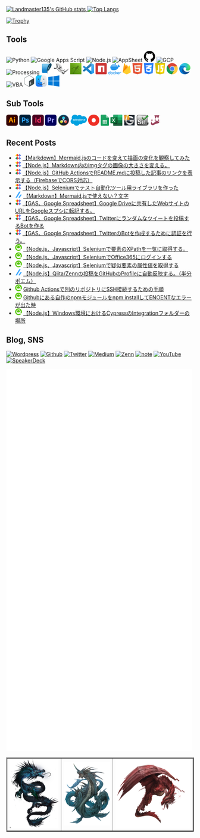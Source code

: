 <!-- - 👋 Hi, I’m @Landmaster135
- 👀 I’m interested in ...
- 🌱 I’m currently learning ...
- 💞️ I’m looking to collaborate on ...
- 📫 How to reach me ... -->

<!---
Landmaster135/Landmaster135 is a ✨ special ✨ repository because its `README.md` (this file) appears on your GitHub profile.
You can click the Preview link to take a look at your changes.
--->

<link href="style/main.css" rel="stylesheet"></link>

<p align="left">
  <a href="https://github.com/anuraghazra/github-readme-stats">
    <img height="150.2em" alt="Landmaster135's GitHub stats" src="https://github-readme-stats.vercel.app/api/?username=Landmaster135&theme=tokyonight&show_icons=true" />
  </a>
  <a href="https://github.com/anuraghazra/github-readme-stats">
    <img height="150.2em" alt="Top Langs" src="https://github-readme-stats.vercel.app/api/top-langs/?username=Landmaster135&layout=compact&theme=tokyonight" />
  </a>
</p>
<p>
  <a href="https://github.com/ryo-ma/github-profile-trophy">
    <img height="100.2em" alt="Trophy" src="https://github-profile-trophy.vercel.app/?username=Landmaster135&theme=dracula&column=7" />
  </a>
</p>

## Tools
<p align="left">
<!--[START IMAGE LIST]-->
  <img height="30.2em" alt="Python" src="https://www.vectorlogo.zone/logos/python/python-icon.svg">
  <img height="30.2em" alt="Google Apps Script" src="https://upload.wikimedia.org/wikipedia/commons/2/2f/Google_Apps_Script.svg">
  <img height="30.2em" alt="Node.js" src="https://www.vectorlogo.zone/logos/nodejs/nodejs-icon.svg">
  <img height="30.2em" alt="AppSheet" src="https://upload.wikimedia.org/wikipedia/commons/5/52/AppSheet_Logo.svg">
  <img height="30.2em" alt="GitHub" src="img/Tools/github.png">
  <img height="30.2em" alt="GCP" src="https://www.vectorlogo.zone/logos/google_cloud/google_cloud-icon.svg">
  <img height="30.2em" alt="Processing" src="https://upload.wikimedia.org/wikipedia/commons/5/59/Processing_Logo_Clipped.svg">
  <img height="30.2em" alt="Sqlite" src="img/Tools/sqlite.png">
  <img height="30.2em" alt="Rhinoceros" src="img/Tools/rhinoceros.png">
  <img height="30.2em" alt="Grasshopper" src="img/Tools/grasshopper.jpg">
  <img height="30.2em" alt="Visual Studio Code" src="img/Tools/vscode.png">
  <img height="30.2em" alt="npm" src="img/Tools/npm.svg">
  <img height="30.2em" alt="Docker" src="img/Tools/docker.png">
  <img height="30.2em" alt="Firebase" src="img/Tools/firebase.png">
  <img height="30.2em" alt="HTML" src="img/Tools/html.png">
  <img height="30.2em" alt="CSS" src="img/Tools/css.png">
  <img height="30.2em" alt="JavaScript" src="img/Tools/javascript.png">
  <img height="30.2em" alt="Google Chrome" src="img/Tools/chrome.png">
  <img height="30.2em" alt="Microsoft Edge" src="img/Tools/edge.png">
  <img height="30.2em" alt="VBA" src="https://www.vectorlogo.zone/logos/microsoft_vb/microsoft_vb-icon.svg">
  <img height="30.2em" alt="Bash" src="img/Tools/bash.png">
  <img height="30.2em" alt="MacOS" src="img/Tools/macos.png">
  <img height="30.2em" alt="Windows" src="img/Tools/windows.png">
<!--[END IMAGE LIST]-->
</p>

## Sub Tools
<p align="left">
<!--[START IMAGE LIST]-->
  <img height="30.2em" alt="Illustrator" src="img/subTools/adobeIllustrator.png">
  <img height="30.2em" alt="Photoshop" src="img/subTools/adobePhotoshop.png">
  <img height="30.2em" alt="InDesign" src="img/subTools/adobeIndesign.png">
  <img height="30.2em" alt="Premiere Pro" src="img/subTools/adobePremierepro.png">
  <img height="30.2em" alt="Davinci Resolve" src="img/subTools/davinciResolve.png">
  <img height="30.2em" alt="Salesforce" src="img/subTools/salesforce.png">
  <img height="30.2em" alt="OutSystems" src="img/subTools/outsystems.png">
  <img height="30.2em" alt="Google Spreadsheet" src="img/subTools/gss.png">
  <img height="30.2em" alt="Excel" src="img/subTools/excel.png">
  <img height="30.2em" alt="Midas iGen" src="img/subTools/midasigen.png">
  <img height="30.2em" alt="Selenium" src="img/subTools/selenium.png">
  <img height="30.2em" alt="Jest" src="img/subTools/jest.png">
<!--[END IMAGE LIST]-->
</p>

## Recent Posts

<!--[START POSTS LIST]-->
- ![](img/endorphinbath.png) [【Markdown】Mermaid.jsのコードを変えて描画の変化を観察してみた](https://www.endorphinbath.com/mermaid-drawing-variation-by-code/)
- ![](img/endorphinbath.png) [【Node.js】Markdown内のimgタグの画像の大きさを変える。](https://www.endorphinbath.com/nodejs-markdown-scale-image/)
- ![](img/endorphinbath.png) [【Node.js】GitHub ActionsでREADME.mdに投稿した記事のリンクを表示する（FirebaseでCORS対応）](https://www.endorphinbath.com/nodejs-readme-display-feed/)
- ![](img/endorphinbath.png) [【Node.js】Seleniumでテスト自動化ツール用ライブラリを作った](https://www.endorphinbath.com/nodejs-selenium-auto-test-library/)
- ![](img/zenn.png) [【Markdown】Mermaid.jsで使えない？文字](https://zenn.dev/kinkinbeer135ml/articles/f08ce790091aca)
- ![](img/endorphinbath.png) [【GAS、Google Spreadsheet】Google Driveに共有したWebサイトのURLをGoogleスプシに転記する。](https://www.endorphinbath.com/gas-webclip-to-gss/)
- ![](img/endorphinbath.png) [【GAS、Google Spreadsheet】Twitterにランダムなツイートを投稿するBotを作る](https://www.endorphinbath.com/gas-twitter-bot-random-tweet/)
- ![](img/endorphinbath.png) [【GAS、Google Spreadsheet】TwitterのBotを作成するために認証を行う。](https://www.endorphinbath.com/gas-twitter-bot-authorize/)
- ![](img/qiita.png) [【Node.js、Javascript】Seleniumで要素のXPathを一気に取得する。](https://qiita.com/Landmaster135/items/3bf54fad9d1c72b1674d)
- ![](img/qiita.png) [【Node.js、Javascript】SeleniumでOffice365にログインする](https://qiita.com/Landmaster135/items/9d0064e86d42297ea84b)
- ![](img/qiita.png) [【Node.js、Javascript】Seleniumで疑似要素の属性値を取得する](https://qiita.com/Landmaster135/items/c0f26163950425c50167)
- ![](img/zenn.png) [【Node.js】Qiita/Zennの投稿をGitHubのProfileに自動反映する。（半分ポエム）](https://zenn.dev/kinkinbeer135ml/articles/968c7f8a5f0767)
- ![](img/qiita.png) [Github Actionsで別のリポジトリにSSH接続するための手順](https://qiita.com/Landmaster135/items/f426b499411fbd8dbe90)
- ![](img/qiita.png) [Githubにある自作のnpmモジュールをnpm installしてENOENTなエラーが出た時](https://qiita.com/Landmaster135/items/2cff3d8673a07cb4ea93)
- ![](img/qiita.png) [【Node.js】Windows環境におけるCypressのIntegrationフォルダーの場所](https://qiita.com/Landmaster135/items/e8ebf5bda349f731cf1e)
<!--[END POSTS LIST]-->

## Blog, SNS

<p>
  <a href="https://www.endorphinbath.com" target="_blank"><img alt="Wordpress" src="https://img.shields.io/badge/Wordpress-21759B.svg?&style=flat&logo=Wordpress&logoColor=white" /></a>
  <a href="https://github.com/Landmaster135" target="_blank"><img alt="Github" src="https://img.shields.io/badge/GitHub-%2312100E.svg?&style=flat&logo=Github&logoColor=white" /></a>
  <a href="https://twitter.com/penguinbeer1351" target="_blank"><img alt="Twitter" src="https://img.shields.io/badge/twitter-%231DA1F2.svg?&style=flat&logo=twitter&logoColor=white" /></a>
  <a href="https://qiita.com/Landmaster135" target="_blank"><img alt="Medium" src="https://img.shields.io/badge/qiita-55C500.svg?&style=flat&logo=qiita&logoColor=white" /></a>
  <a href="https://zenn.dev/kinkinbeer135ml" target="_blank"><img alt="Zenn" src="https://img.shields.io/badge/Zenn-3EA8FF.svg?&style=flat&logo=Zenn&logoColor=white" /></a>
  <a href="https://note.com/kinkinbeer135ml" target="_blank"><img alt="note" src="https://img.shields.io/badge/note-41C9B4.svg?&style=flat&logo=note&logoColor=white" /></a>
  <a href="https://www.youtube.com/channel/UC95FIAkqzrjyVlg1uWdYzlw" target="_blank"><img alt="YouTube" src="https://img.shields.io/badge/YouTube-FF0000.svg?style=flat&logo=YouTube&logoColor=white" /></a>
  <a href="https://speakerdeck.com/kinkinbeer135ml" target="_blank"><img alt="SpeakerDeck" src="https://img.shields.io/badge/SpeakerDeck-009287.svg?style=flat&logo=SpeakerDeck&logoColor=white" /></a>
</p>

<p align="left">
  <img alt="🐧" src="https://github.com/Landmaster135/Landmaster135/blob/main/github-metrics.svg">
</p>

<div>
<table border="2">
<!--[START DECOIMAGE LIST]-->
  <tr>
    <td width="29%"><img class="decoimage" alt="Dragon" src="img/Decoration/dragon_01.png"></td>
    <td width="28%"><img class="decoimage" alt="Leviathan" src="img/Decoration/leviathan_02.png"></td>
    <td ><img class="decoimage" alt="Wyvern" src="img/Decoration/dragon_05.png"></td>
  </tr>
<!--[END DECOIMAGE LIST]-->
</table>
</div>
